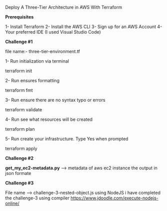 Deploy A Three-Tier Architecture in AWS With Terraform

**Prerequisites**

1- Install Terraform
2- Install the AWS CLI
3- Sign up for an AWS Account
4- Your preferred IDE (I used Visual Studio Code)

**Challenge #1**

file name:- three-tier-environment.tf

1- Run initialization via terminal 

   terraform init
   
2- Run ensures formatting    

   terraform fmt
   
3- Run ensure there are no syntax typo or errors

   terraform validate

4- Run see what resources will be created

   terraform plan

5- Run create your infrastructure. Type Yes when prompted

   terraform apply 

**Challenge #2**

**get_my_ec2-metadata.py** -->  metadata of aws ec2 instance the output in json formate

**Challenge #3**

File name --> challenge-3-nested-object.js
using NodeJS i have completed the challenge-3 using compiler  https://www.jdoodle.com/execute-nodejs-online/
​
